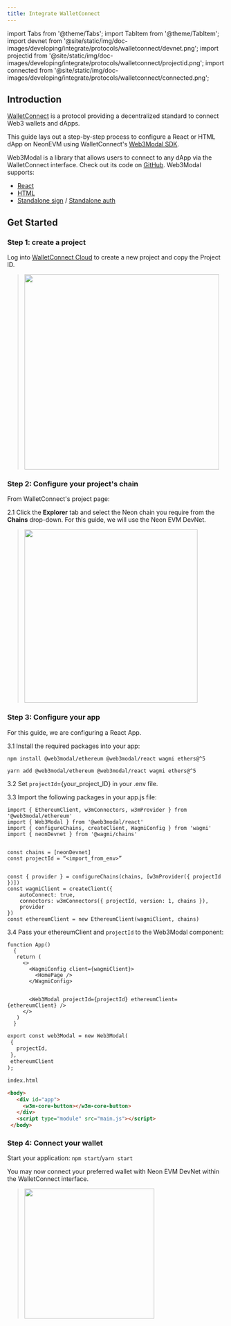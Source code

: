 ```yaml
---
title: Integrate WalletConnect
---
```


import Tabs from '@theme/Tabs';
import TabItem from '@theme/TabItem';
import devnet from '@site/static/img/doc-images/developing/integrate/protocols/walletconnect/devnet.png';
import projectid from '@site/static/img/doc-images/developing/integrate/protocols/walletconnect/projectid.png';
import connected from '@site/static/img/doc-images/developing/integrate/protocols/walletconnect/connected.png';


## Introduction

[WalletConnect](https://docs.walletconnect.com/2.0/) is a protocol providing a decentralized standard to connect Web3 wallets and dApps.

This guide lays out a step-by-step process to configure a React or HTML dApp on NeonEVM using WalletConnect's [Web3Modal SDK](https://docs.walletconnect.com/2.0/web3modal/about).

Web3Modal is a library that allows users to connect to any dApp via the WalletConnect interface. Check out its code on [GitHub](https://github.com/WalletConnect/web3modal). Web3Modal supports:

- [React](https://docs.walletconnect.com/2.0/web3modal/react/installation)
- [HTML](https://docs.walletconnect.com/2.0/web3modal/html-js/installation)
- [Standalone sign](https://docs.walletconnect.com/2.0/web3modal/advanced/standalone/sign/installation) / [Standalone auth](https://docs.walletconnect.com/2.0/web3modal/advanced/standalone/auth/installation)


## Get Started

### Step 1: create a project 

Log into [WalletConnect Cloud](https://cloud.walletconnect.com/) to create a new project and copy the Project ID. 
 
<!-- following text style works -- not convinced image class is working >> alt is to use  docusaurus method -- but that means keeping images in static folder NOT granular as per current method applied in this site https://docusaurus.io/docs/static-assets -->

> <img src={projectid} width="450" />


### Step 2: Configure your project's chain

From WalletConnect's project page:

2.1 Click the **Explorer** tab and select the Neon chain you require from the **Chains** drop-down. For this guide, we will use the Neon EVM DevNet.

> <img src={devnet} width="400" />


### Step 3: Configure your app

For this guide, we are configuring a React App. 
<!-- yet we also provide a pure HTML path, yes?? -->

3.1 Install the required packages into your app:


<Tabs>
  <TabItem value="npm" label="npm" default>

```npm install @web3modal/ethereum @web3modal/react wagmi ethers@^5```
  </TabItem>
  <TabItem value="yarn" label="yarn">

```yarn add @web3modal/ethereum @web3modal/react wagmi ethers@^5```
  </TabItem>
</Tabs>


3.2 Set `projectId`={your_project_ID} in your .env file.

3.3 Import the following packages in your app.js file:

```
import { EthereumClient, w3mConnectors, w3mProvider } from '@web3modal/ethereum'
import { Web3Modal } from '@web3modal/react'
import { configureChains, createClient, WagmiConfig } from 'wagmi'
import { neonDevnet } from '@wagmi/chains'


const chains = [neonDevnet]
const projectId = “<import_from_env>”


const { provider } = configureChains(chains, [w3mProvider({ projectId })])
const wagmiClient = createClient({
    autoConnect: true,
    connectors: w3mConnectors({ projectId, version: 1, chains }),
    provider
})
const ethereumClient = new EthereumClient(wagmiClient, chains)
```

3.4 Pass your ethereumClient and `projectId` to the Web3Modal component:

<Tabs>
  <TabItem value="React/Next" label="React/Next" default>

```JS
function App() 
  {
   return (
     <>
       <WagmiConfig client={wagmiClient}>
         <HomePage />
       </WagmiConfig>


       <Web3Modal projectId={projectId} ethereumClient={ethereumClient} />
     </>
   )
  }
```
  </TabItem>
  <TabItem value="HTML" label="HTML">

```HTML
export const web3Modal = new Web3Modal(
 {
   projectId,
 },
 ethereumClient
);

index.html

<body>
   <div id="app">
     <w3m-core-button></w3m-core-button>
   </div>
   <script type="module" src="main.js"></script>
 </body>
 ```
  </TabItem>
</Tabs>


### Step 4: Connect your wallet

Start your application:
 `npm start`/`yarn start`  

You may now  connect your preferred wallet with Neon EVM DevNet within the WalletConnect interface. 

<!-- would like to support the end user with details for this step also -->

> <img src={connected} width="300" />

